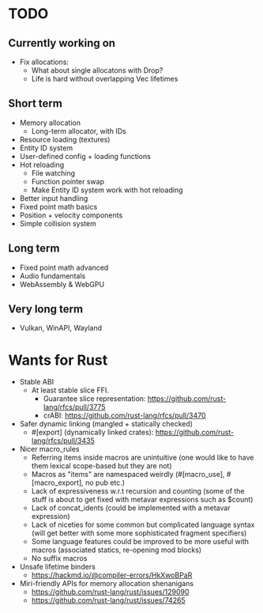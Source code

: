 # TODO

## Currently working on

- Fix allocations:
  - What about single allocatons with Drop?
  - Life is hard without overlapping Vec lifetimes

## Short term

- Memory allocation
  - Long-term allocator, with IDs
- Resource loading (textures)
- Entity ID system
- User-defined config + loading functions
- Hot reloading
  - File watching
  - Function pointer swap
  - Make Entity ID system work with hot reloading
- Better input handling
- Fixed point math basics
- Position + velocity components
- Simple collision system

## Long term

- Fixed point math advanced
- Audio fundamentals
- WebAssembly & WebGPU

## Very long term

- Vulkan, WinAPI, Wayland

# Wants for Rust

- Stable ABI
  - At least stable slice FFI.
    - Guarantee slice representation: https://github.com/rust-lang/rfcs/pull/3775
    - crABI: https://github.com/rust-lang/rfcs/pull/3470
- Safer dynamic linking (mangled + statically checked)
  - #[export] (dynamically linked crates): https://github.com/rust-lang/rfcs/pull/3435
- Nicer macro_rules
  - Referring items inside macros are unintuitive (one would like to have them lexical scope-based but they are not)
  - Macros as "items" are namespaced weirdly (#[macro_use], #[macro_export], no pub etc.)
  - Lack of expressiveness w.r.t recursion and counting (some of the stuff is about to get fixed with metavar expressions such as $count)
  - Lack of concat_idents (could be implemented with a metavar expression)
  - Lack of niceties for some common but complicated language syntax (will get better with some more sophisticated fragment specifiers)
  - Some language features could be improved to be more useful with macros (associated statics, re-opening mod blocks)
  - No suffix macros
- Unsafe lifetime binders
  - https://hackmd.io/@compiler-errors/HkXwoBPaR
- Miri-friendly APIs for memory allocation shenanigans
  - https://github.com/rust-lang/rust/issues/129090
  - https://github.com/rust-lang/rust/issues/74265
